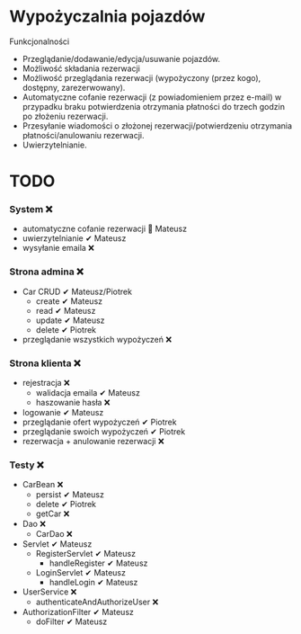# Wypożyczalnia pojazdów

Funkcjonalności

- Przeglądanie/dodawanie/edycja/usuwanie pojazdów.
- Możliwość składania rezerwacji
- Możliwość przeglądania rezerwacji (wypożyczony (przez kogo), dostępny, zarezerwowany).
- Automatyczne cofanie rezerwacji (z powiadomieniem przez e-mail) w przypadku braku potwierdzenia otrzymania płatności do trzech godzin po złożeniu rezerwacji.
- Przesyłanie wiadomości o złożonej rezerwacji/potwierdzeniu otrzymania płatności/anulowaniu rezerwacji.
- Uwierzytelnianie.

# TODO
### System ❌
 - automatyczne cofanie rezerwacji 🚧 Mateusz
 - uwierzytelnianie ✔ Mateusz
 - wysyłanie emaila ❌
### Strona admina ❌
 - Car CRUD ✔ Mateusz/Piotrek
   - create ✔ Mateusz
   - read ✔ Mateusz
   - update ✔ Mateusz
   - delete ✔ Piotrek
 - przeglądanie wszystkich wypożyczeń ❌
### Strona klienta ❌
 - rejestracja ❌
   - walidacja emaila ✔ Mateusz
   - haszowanie hasła ❌
 - logowanie ✔ Mateusz
 - przeglądanie ofert wypożyczeń ✔ Piotrek
 - przeglądanie swoich wypożyczeń ✔ Piotrek
 - rezerwacja + anulowanie rezerwacji ❌
### Testy ❌
 - CarBean ❌
   - persist ✔ Mateusz
   - delete ✔ Piotrek
   - getCar ❌
 - Dao ❌
   - CarDao ❌
 - Servlet ✔ Mateusz
   - RegisterServlet ✔ Mateusz
     - handleRegister ✔ Mateusz
   - LoginServlet ✔ Mateusz
     - handleLogin ✔ Mateusz
 - UserService ❌
   - authenticateAndAuthorizeUser ❌
 - AuthorizationFilter ✔ Mateusz
   - doFilter ✔ Mateusz 
